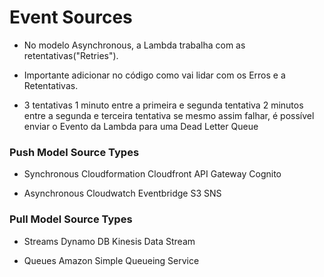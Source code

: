 
# Event Sources

- No modelo Asynchronous, a Lambda trabalha com as retentativas("Retries").

- Importante adicionar no código como vai lidar com os Erros e a Retentativas.

- 3 tentativas
1 minuto entre a primeira e segunda tentativa
2 minutos entre a segunda e terceira tentativa
se mesmo assim falhar, é possível enviar o Evento da Lambda para uma Dead Letter Queue




### Push Model Source Types

- Synchronous
Cloudformation
Cloudfront
API Gateway
Cognito

- Asynchronous
Cloudwatch 
Eventbridge
S3 
SNS



### Pull Model Source Types

- Streams 
Dynamo DB 
Kinesis Data Stream

- Queues
Amazon Simple Queueing Service